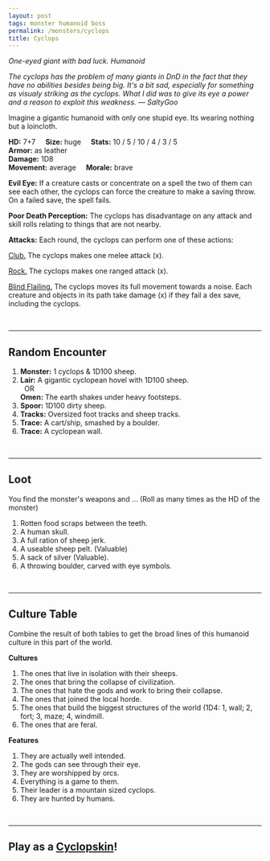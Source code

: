```yaml
---
layout: post
tags: monster humanoid boss
permalink: /monsters/cyclops
title: Cyclops
---
```


*One-eyed giant with bad luck. Humanoid*

<span class="alchemy"> *The cyclops has the problem of many giants in DnD in the fact that they have no abilities besides being big. It's a bit sad, especially for something as visualy striking as the cyclops. What I did was to give its eye a power and a reason to exploit this weakness. — SaltyGoo* </span>

Imagine a gigantic humanoid with only one stupid eye. Its wearing nothing but a loincloth.

**HD:** 7+7  &nbsp; &nbsp;  **Size:** huge &nbsp; &nbsp; **Stats:** 10 / 5 / 10 / 4 / 3 / 5  <br>
**Armor:** as leather <br>
**Damage:** 1D8 <br>
**Movement:** average &nbsp; &nbsp; **Morale:** brave <br>

**Evil Eye:** If a creature casts or concentrate on a spell the two of them can see each other, the cyclops can force the creature to make a saving throw. On a failed save, the spell fails.

**Poor Death Perception:** The cyclops has disadvantage on any attack and skill rolls relating to things that are not nearby.

**Attacks:** Each round, the cyclops can perform one of these actions:

<ins>Club.</ins> The cyclops makes one melee attack (x).

<ins>Rock.</ins> The cyclops makes one ranged attack (x).

<ins>Blind Flailing.</ins> The cyclops moves its full movement towards a noise. Each creature and objects in its path take damage (x) if they fail a dex save, including the cyclops.

<br>

---

## Random Encounter

1. **Monster:** 1 cyclops & 1D100 sheep.
1. **Lair:** A gigantic cyclopean hovel with 1D100 sheep. <br>	&nbsp; OR <br>	**Omen:** The earth shakes under heavy footsteps.
1. **Spoor:** 1D100 dirty sheep.
1. **Tracks:** Oversized foot tracks and sheep tracks.
1. **Trace:** A cart/ship, smashed by a boulder.
1. **Trace:** A cyclopean wall.

<br>

---

## Loot

You find the monster's weapons and ... (Roll as many times as the HD of the monster)

1. Rotten food scraps between the teeth.
1. A human skull.
1. A full ration of sheep jerk.
1. A useable sheep pelt. (Valuable)
1. A sack of silver (Valuable).
1. A throwing boulder, carved with eye symbols.

<br>

---

## Culture Table

Combine the result of both tables to get the broad lines of this humanoid culture in this part of the world.

**Cultures**
1. The ones that live in isolation with their sheeps.
1. The ones that bring the collapse of civilization. 
1. The ones that hate the gods and work to bring their collapse.
1. The ones that joined the local horde.
1. The ones that build the biggest structures of the world (1D4: 1, wall; 2, fort; 3, maze; 4, windmill.
1. The ones that are feral.

**Features**
1. They are actually well intended.
1. The gods can see through their eye.
1. They are worshipped by orcs.
1. Everything is a game to them.
1. Their leader is a mountain sized cyclops.
1. They are hunted by humans.

<br>

---

## Play as a [Cyclopskin](/class/fighter/cyclopskin)!
